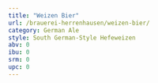 ```yaml
---
title: "Weizen Bier"
url: /brauerei-herrenhausen/weizen-bier/
category: German Ale
style: South German-Style Hefeweizen
abv: 0
ibu: 0
srm: 0
upc: 0
---
```


